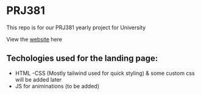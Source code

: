 # PRJ381
This repo is for our PRJ381 yearly project for University

View the [website](https://waldo-blom.github.io/PRJ381/) here 

## Techologies used for the landing page:
- HTML
-CSS (Mostly tailwind used for quick styling) & some custom css will be added later
- JS for animinations (to be added)

